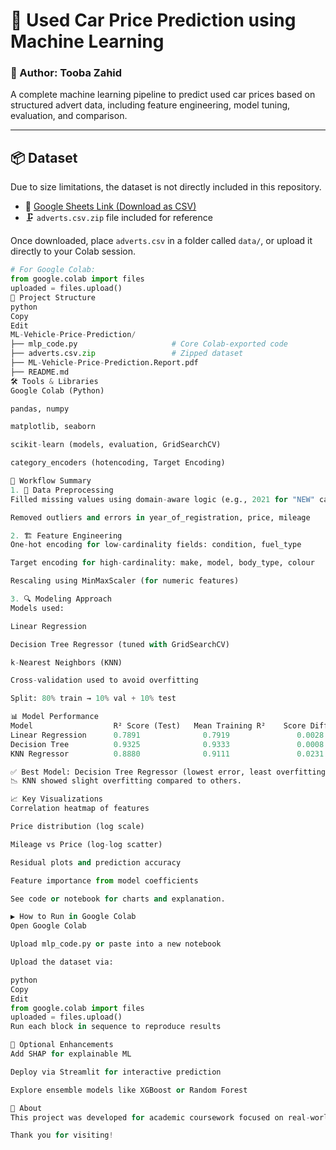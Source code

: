 # 🚗 Used Car Price Prediction using Machine Learning

### 👤 Author: Tooba Zahid  
A complete machine learning pipeline to predict used car prices based on structured advert data, including feature engineering, model tuning, evaluation, and comparison.

---

## 📦 Dataset

Due to size limitations, the dataset is not directly included in this repository.

- 🔗 [Google Sheets Link (Download as CSV)](https://docs.google.com/spreadsheets/d/1JOq6Is1VLsvQ_LwsqtPUqT3G-j_05k9XzwJSOO1wU4o/edit?usp=sharing)
- 🗜️ `adverts.csv.zip` file included for reference

Once downloaded, place `adverts.csv` in a folder called `data/`, or upload it directly to your Colab session.

```python
# For Google Colab:
from google.colab import files
uploaded = files.upload()
📁 Project Structure
python
Copy
Edit
ML-Vehicle-Price-Prediction/
├── mlp_code.py                     # Core Colab-exported code
├── adverts.csv.zip                 # Zipped dataset
├── ML-Vehicle-Price-Prediction.Report.pdf
├── README.md
🛠️ Tools & Libraries
Google Colab (Python)

pandas, numpy

matplotlib, seaborn

scikit-learn (models, evaluation, GridSearchCV)

category_encoders (hotencoding, Target Encoding)

🔬 Workflow Summary
1. 🧼 Data Preprocessing
Filled missing values using domain-aware logic (e.g., 2021 for "NEW" cars)

Removed outliers and errors in year_of_registration, price, mileage

2. 🏗️ Feature Engineering
One-hot encoding for low-cardinality fields: condition, fuel_type

Target encoding for high-cardinality: make, model, body_type, colour

Rescaling using MinMaxScaler (for numeric features)

3. 🔍 Modeling Approach
Models used:

Linear Regression

Decision Tree Regressor (tuned with GridSearchCV)

k-Nearest Neighbors (KNN)

Cross-validation used to avoid overfitting

Split: 80% train → 10% val + 10% test

📊 Model Performance
Model	               R² Score (Test)	 Mean Training R²	 Score Difference
Linear Regression	   0.7891	           0.7919	            0.0028
Decision Tree	       0.9325	           0.9333	            0.0008
KNN Regressor	       0.8880	           0.9111	            0.0231

✅ Best Model: Decision Tree Regressor (lowest error, least overfitting)
📉 KNN showed slight overfitting compared to others.

📈 Key Visualizations
Correlation heatmap of features

Price distribution (log scale)

Mileage vs Price (log-log scatter)

Residual plots and prediction accuracy

Feature importance from model coefficients

See code or notebook for charts and explanation.

▶️ How to Run in Google Colab
Open Google Colab

Upload mlp_code.py or paste into a new notebook

Upload the dataset via:

python
Copy
Edit
from google.colab import files
uploaded = files.upload()
Run each block in sequence to reproduce results

🔧 Optional Enhancements
Add SHAP for explainable ML

Deploy via Streamlit for interactive prediction

Explore ensemble models like XGBoost or Random Forest

🙋 About
This project was developed for academic coursework focused on real-world machine learning challenges. It demonstrates end-to-end model development, with emphasis on clean feature engineering, evaluation methodology, and visual insight.

Thank you for visiting!
